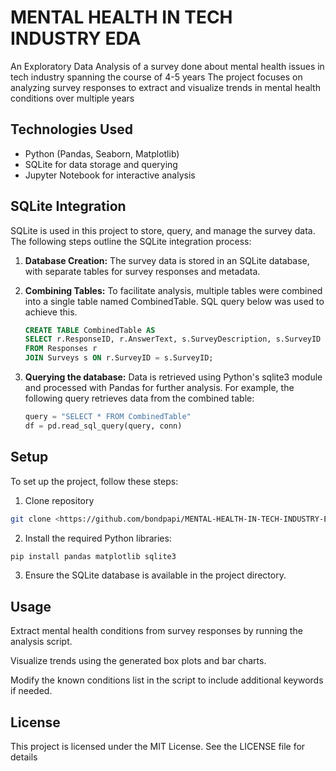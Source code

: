 # MENTAL HEALTH IN TECH INDUSTRY EDA
An Exploratory Data Analysis of a survey done about mental health issues in tech industry spanning the course of 4-5 years
The project focuses on analyzing survey responses to extract and visualize trends in mental health conditions over multiple years

## Technologies Used
- Python (Pandas, Seaborn, Matplotlib)
- SQLite for data storage and querying
- Jupyter Notebook for interactive analysis

## SQLite Integration

SQLite is used in this project to store, query, and manage the survey data. The following steps outline the SQLite integration process:

1. **Database Creation:**
The survey data is stored in an SQLite database, with separate tables for survey responses and metadata.

2. **Combining Tables:**
To facilitate analysis, multiple tables were combined into a single table named CombinedTable. SQL query below was used to achieve this.

    ```SQL
    CREATE TABLE CombinedTable AS
    SELECT r.ResponseID, r.AnswerText, s.SurveyDescription, s.SurveyID
    FROM Responses r
    JOIN Surveys s ON r.SurveyID = s.SurveyID;
    ```

3. **Querying the database:**
Data is retrieved using Python's sqlite3 module and processed with Pandas for further analysis. For example, the following query retrieves data from the combined table:
    ```Python
    query = "SELECT * FROM CombinedTable"
    df = pd.read_sql_query(query, conn)
    ```
## Setup
To set up the project, follow these steps:

1. Clone repository 
```bash
git clone <https://github.com/bondpapi/MENTAL-HEALTH-IN-TECH-INDUSTRY-EDA>
```

2. Install the required Python libraries:
```bash
pip install pandas matplotlib sqlite3
```

3. Ensure the SQLite database is available in the project directory.

## Usage

Extract mental health conditions from survey responses by running the analysis script.

Visualize trends using the generated box plots and bar charts.

Modify the known conditions list in the script to include additional keywords if needed.

## License

This project is licensed under the MIT License. See the LICENSE file for details
